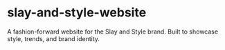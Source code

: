 # slay-and-style-website
A fashion-forward website for the Slay and Style brand. Built to showcase style, trends, and brand identity.

